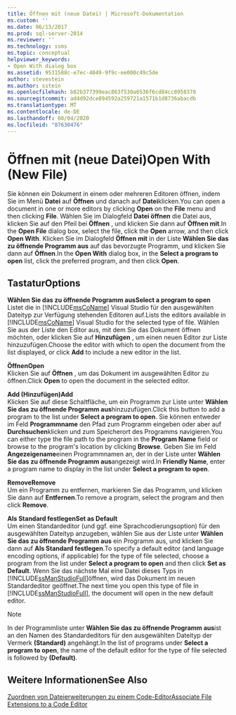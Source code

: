 ```yaml
---
title: Öffnen mit (neue Datei) | Microsoft-Dokumentation
ms.custom: ''
ms.date: 06/13/2017
ms.prod: sql-server-2014
ms.reviewer: ''
ms.technology: ssms
ms.topic: conceptual
helpviewer_keywords:
- Open With dialog box
ms.assetid: 9531588c-e7ec-4049-9f9c-ee000c49c5de
author: stevestein
ms.author: sstein
ms.openlocfilehash: b82b377399eac863f530a6536f6cd84cc8958378
ms.sourcegitcommit: ad4d92dce894592a259721a1571b1d8736abacdb
ms.translationtype: MT
ms.contentlocale: de-DE
ms.lasthandoff: 08/04/2020
ms.locfileid: "87630476"
---
```

# <a name="open-with-new-file"></a><span data-ttu-id="1f781-102">Öffnen mit (neue Datei)</span><span class="sxs-lookup"><span data-stu-id="1f781-102">Open With (New File)</span></span>
  <span data-ttu-id="1f781-103">Sie können ein Dokument in einem oder mehreren Editoren öffnen, indem Sie im Menü **Datei** auf **Öffnen** und danach auf **Datei**klicken.</span><span class="sxs-lookup"><span data-stu-id="1f781-103">You can open a document in one or more editors by clicking **Open** on the **File** menu and then clicking **File**.</span></span> <span data-ttu-id="1f781-104">Wählen Sie im Dialogfeld **Datei öffnen** die Datei aus, klicken Sie auf den Pfeil bei **Öffnen** , und klicken Sie dann auf **Öffnen mit**.</span><span class="sxs-lookup"><span data-stu-id="1f781-104">In the **Open File** dialog box, select the file, click the **Open** arrow, and then click **Open With**.</span></span> <span data-ttu-id="1f781-105">Klicken Sie im Dialogfeld **Öffnen mit** in der Liste **Wählen Sie das zu öffnende Programm aus** auf das bevorzugte Programm, und klicken Sie dann auf **Öffnen**.</span><span class="sxs-lookup"><span data-stu-id="1f781-105">In the **Open With** dialog box, in the **Select a program to open** list, click the preferred program, and then click **Open**.</span></span>  
  
## <a name="options"></a><span data-ttu-id="1f781-106">Tastatur</span><span class="sxs-lookup"><span data-stu-id="1f781-106">Options</span></span>  
 <span data-ttu-id="1f781-107">**Wählen Sie das zu öffnende Programm aus**</span><span class="sxs-lookup"><span data-stu-id="1f781-107">**Select a program to open**</span></span>  
 <span data-ttu-id="1f781-108">Listet die in [!INCLUDE[msCoName](../../includes/msconame-md.md)] Visual Studio für den ausgewählten Dateityp zur Verfügung stehenden Editoren auf.</span><span class="sxs-lookup"><span data-stu-id="1f781-108">Lists the editors available in [!INCLUDE[msCoName](../../includes/msconame-md.md)] Visual Studio for the selected type of file.</span></span> <span data-ttu-id="1f781-109">Wählen Sie aus der Liste den Editor aus, mit dem Sie das Dokument öffnen möchten, oder klicken Sie auf **Hinzufügen** , um einen neuen Editor zur Liste hinzuzufügen.</span><span class="sxs-lookup"><span data-stu-id="1f781-109">Choose the editor with which to open the document from the list displayed, or click **Add** to include a new editor in the list.</span></span>  
  
 <span data-ttu-id="1f781-110">**Öffnen**</span><span class="sxs-lookup"><span data-stu-id="1f781-110">**Open**</span></span>  
 <span data-ttu-id="1f781-111">Klicken Sie auf **Öffnen** , um das Dokument im ausgewählten Editor zu öffnen.</span><span class="sxs-lookup"><span data-stu-id="1f781-111">Click **Open** to open the document in the selected editor.</span></span>  
  
 <span data-ttu-id="1f781-112">**Add (Hinzufügen)**</span><span class="sxs-lookup"><span data-stu-id="1f781-112">**Add**</span></span>  
 <span data-ttu-id="1f781-113">Klicken Sie auf diese Schaltfläche, um ein Programm zur Liste unter **Wählen Sie das zu öffnende Programm aus**hinzuzufügen.</span><span class="sxs-lookup"><span data-stu-id="1f781-113">Click this button to add a program to the list under **Select a program to open**.</span></span> <span data-ttu-id="1f781-114">Sie können entweder im Feld **Programmname** den Pfad zum Programm eingeben oder aber auf **Durchsuchen**klicken und zum Speicherort des Programms navigieren.</span><span class="sxs-lookup"><span data-stu-id="1f781-114">You can either type the file path to the program in the **Program Name** field or browse to the program's location by clicking **Browse**.</span></span> <span data-ttu-id="1f781-115">Geben Sie im Feld **Angezeigename**einen Programmnamen an, der in der Liste unter **Wählen Sie das zu öffnende Programm aus**angezeigt wird.</span><span class="sxs-lookup"><span data-stu-id="1f781-115">In **Friendly Name**, enter a program name to display in the list under **Select a program to open**.</span></span>  
  
 <span data-ttu-id="1f781-116">**Remove**</span><span class="sxs-lookup"><span data-stu-id="1f781-116">**Remove**</span></span>  
 <span data-ttu-id="1f781-117">Um ein Programm zu entfernen, markieren Sie das Programm, und klicken Sie dann auf **Entfernen**.</span><span class="sxs-lookup"><span data-stu-id="1f781-117">To remove a program, select the program and then click **Remove**.</span></span>  
  
 <span data-ttu-id="1f781-118">**Als Standard festlegen**</span><span class="sxs-lookup"><span data-stu-id="1f781-118">**Set as Default**</span></span>  
 <span data-ttu-id="1f781-119">Um einen Standardeditor (und ggf. eine Sprachcodierungsoption) für den ausgewählten Dateityp anzugeben, wählen Sie aus der Liste unter **Wählen Sie das zu öffnende Programm aus** ein Programm aus, und klicken Sie dann auf **Als Standard festlegen**.</span><span class="sxs-lookup"><span data-stu-id="1f781-119">To specify a default editor (and language encoding options, if applicable) for the type of file selected, choose a program from the list under **Select a program to open** and then click **Set as Default**.</span></span> <span data-ttu-id="1f781-120">Wenn Sie das nächste Mal eine Datei dieses Typs in [!INCLUDE[ssManStudioFull](../../includes/ssmanstudiofull-md.md)]öffnen, wird das Dokument im neuen Standardeditor geöffnet.</span><span class="sxs-lookup"><span data-stu-id="1f781-120">The next time you open this type of file in [!INCLUDE[ssManStudioFull](../../includes/ssmanstudiofull-md.md)], the document will open in the new default editor.</span></span>  
  
> [!NOTE]  
>  <span data-ttu-id="1f781-121">In der Programmliste unter **Wählen Sie das zu öffnende Programm aus**ist an den Namen des Standardeditors für den ausgewählten Dateityp der Vermerk **(Standard)** angehängt.</span><span class="sxs-lookup"><span data-stu-id="1f781-121">In the list of programs under **Select a program to open**, the name of the default editor for the type of file selected is followed by **(Default)**.</span></span>  
  
## <a name="see-also"></a><span data-ttu-id="1f781-122">Weitere Informationen</span><span class="sxs-lookup"><span data-stu-id="1f781-122">See Also</span></span>  
 [<span data-ttu-id="1f781-123">Zuordnen von Dateierweiterungen zu einem Code-Editor</span><span class="sxs-lookup"><span data-stu-id="1f781-123">Associate File Extensions to a Code Editor</span></span>](../../relational-databases/scripting/associate-file-extensions-to-a-code-editor.md)  
